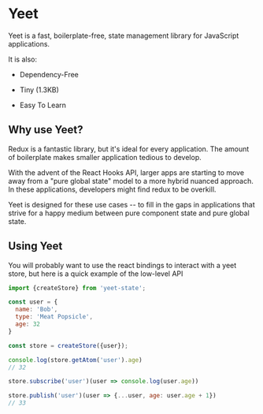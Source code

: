 # Yeet

Yeet is a fast, boilerplate-free, state management library for JavaScript applications.

It is also:

 * Dependency-Free

 * Tiny (1.3KB)

 * Easy To Learn

   

## Why use Yeet?

Redux is a fantastic library, but it's ideal for every application. The amount of boilerplate makes smaller application tedious to develop. 

With the advent of the React Hooks API, larger apps are starting to move away from a "pure global state" model to a more hybrid nuanced approach. In these applications, developers might find redux to be overkill.

Yeet is designed for these use cases -- to fill in the gaps in applications that strive for a happy medium between pure component state and pure global state.  



## Using Yeet

You will probably want to use the react bindings to interact with a yeet store, but here is a quick example of the low-level API

```js
import {createStore} from 'yeet-state';

const user = {
  name: 'Bob', 
  type: 'Meat Popsicle',
  age: 32
}

const store = createStore({user});

console.log(store.getAtom('user').age)
// 32

store.subscribe('user')(user => console.log(user.age))

store.publish('user')(user => {...user, age: user.age + 1})
// 33
```
